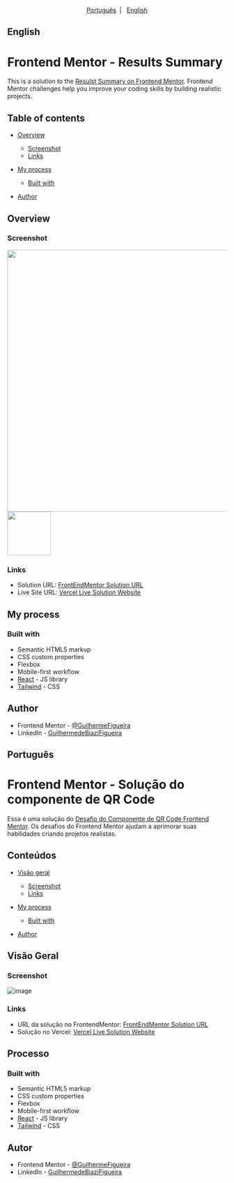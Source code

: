 
<p align="center">
  <a href="#português">Português</a>&nbsp;&nbsp;|&nbsp;&nbsp;
  <a href="#english">English</a>
</p>

## English

# Frontend Mentor - Results Summary

This is a solution to the [Resulst Summary on Frontend Mentor](https://www.frontendmentor.io/challenges/results-summary-component-CE_K6s0maV). Frontend Mentor challenges help you improve your coding skills by building realistic projects.

## Table of contents

- [Overview](#overview)
  - [Screenshot](#screenshot)
  - [Links](#links)
- [My process](#my-process)
  - [Built with](#built-with)

- [Author](#author)

## Overview

### Screenshot

<img width="600"  src="https://user-images.githubusercontent.com/95925774/221421766-feef2dd6-5a34-44c3-8750-fae7e83aa357.png">
<img width="100px"  src="https://user-images.githubusercontent.com/95925774/221421838-0e598229-5e50-4785-aabf-91f8650e4e1b.png">



### Links

- Solution URL: [FrontEndMentor Solution URL](https://www.frontendmentor.io/solutions/tailwindcss-and-react-qr-code-component-_3XhaNB8Xp)
- Live Site URL: [Vercel Live Solution Website](https://qr-code-component-guilhermefigueira.vercel.app)

## My process

### Built with

- Semantic HTML5 markup
- CSS custom properties
- Flexbox
- Mobile-first workflow
- [React](https://reactjs.org/) - JS library
- [Tailwind](https://tailwindcss.com) - CSS

## Author

- Frontend Mentor - [@GuilhermeFigueira](https://www.frontendmentor.io/profile/GuilhermeFigueira)
- LinkedIn - [GuilhermedeBiaziFigueira](https://www.linkedin.com/in/guilherme-de-biazi-figueira-a77aa3250/)

## Português

# Frontend Mentor - Solução do componente de QR Code 

Essa é uma solução do [Desafio do Componente de QR Code Frontend Mentor](https://www.frontendmentor.io/challenges/qr-code-component-iux_sIO_H). Os desafios do Frontend Mentor ajudam a aprimorar suas habilidades criando projetos realistas.

## Conteúdos

- [Visão geral](#visãogeral)
  - [Screenshot](#screenshot)
  - [Links](#links)
- [My process](#my-process)
  - [Built with](#built-with)

- [Author](#author)

## Visão Geral

### Screenshot

![image](https://user-images.githubusercontent.com/95925774/221325415-e7482aea-2077-4b58-8224-68db682d0189.png)

### Links

- URL da solução no FrontendMentor: [FrontEndMentor Solution URL](https://www.frontendmentor.io/solutions/tailwindcss-and-react-qr-code-component-_3XhaNB8Xp)
- Solução no Vercel: [Vercel Live Solution Website](https://qr-code-component-guilhermefigueira.vercel.app)

## Processo

### Built with

- Semantic HTML5 markup
- CSS custom properties
- Flexbox
- Mobile-first workflow
- [React](https://reactjs.org/) - JS library
- [Tailwind](https://tailwindcss.com) - CSS

## Autor

- Frontend Mentor - [@GuilhermeFigueira](https://www.frontendmentor.io/profile/GuilhermeFigueira)
- LinkedIn - [GuilhermedeBiaziFigueira](https://www.linkedin.com/in/guilherme-de-biazi-figueira-a77aa3250/)
